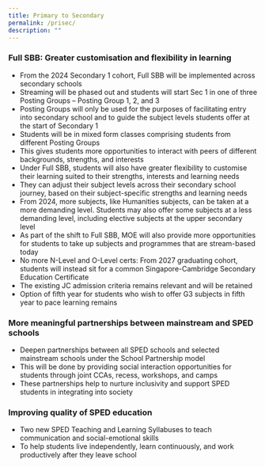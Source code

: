 ```yaml
---
title: Primary to Secondary
permalink: /prisec/
description: ""
---
```

### Full SBB: Greater customisation and flexibility in learning

*   From the 2024 Secondary 1 cohort, Full SBB will be implemented across secondary schools
*   Streaming will be phased out and students will start Sec 1 in one of three Posting Groups – Posting Group 1, 2, and 3
*   Posting Groups will only be used for the purposes of facilitating entry into secondary school and to guide the subject levels students offer at the start of Secondary 1
*   Students will be in mixed form classes comprising students from different Posting Groups
*   This gives students more opportunities to interact with peers of different backgrounds, strengths, and interests
*   Under Full SBB, students will also have greater flexibility to customise their learning suited to their strengths, interests and learning needs
*   They can adjust their subject levels across their secondary school journey, based on their subject-specific strengths and learning needs
*   From 2024, more subjects, like Humanities subjects, can be taken at a more demanding level. Students may also offer some subjects at a less demanding level, including elective subjects at the upper secondary level
*   As part of the shift to Full SBB, MOE will also provide more opportunities for students to take up subjects and programmes that are stream-based today
*   No more N-Level and O-Level certs: From 2027 graduating cohort, students will instead sit for a common Singapore-Cambridge Secondary Education Certificate
*   The existing JC admission criteria remains relevant and will be retained
*   Option of fifth year for students who wish to offer G3 subjects in fifth year to pace learning remains

### More meaningful partnerships between mainstream and SPED schools

*   Deepen partnerships between all SPED schools and selected mainstream schools under the School Partnership model
*   This will be done by providing social interaction opportunities for students through joint CCAs, recess, workshops, and camps
*   These partnerships help to nurture inclusivity and support SPED students in integrating into society

### Improving quality of SPED education

*   Two new SPED Teaching and Learning Syllabuses to teach communication and social-emotional skills
*   To help students live independently, learn continuously, and work productively after they leave school
